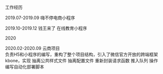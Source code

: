 

工作经历


2019.07-2019.09
嗨不停电商小程序

2019.10-2019.12
钱王来了 在线教育小程序

2020

2020.02-2020.09
云商项目   
    负责H5和小程序的编写，重构了整个项目结构，引入了微信官方开放的跨端框架kbone，实现
    抽离公共样式文件
    抽离配置文件
    重新封装请求函数 推入队列 操作
    编写自动化部署脚本



